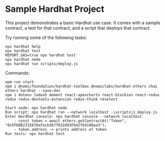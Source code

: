 # Sample Hardhat Project

This project demonstrates a basic Hardhat use case. It comes with a sample contract, a test for that contract, and a script that deploys that contract.

Try running some of the following tasks:

```shell
npx hardhat help
npx hardhat test
REPORT_GAS=true npx hardhat test
npx hardhat node
npx hardhat run scripts/deploy.js
```

Commands:

```shell
npm run start
npm i @nomicfoundation/hardhat-toolbox @nomiclabs/hardhat-ethers chai ethers hardhat --save-dev
npm i dotenv lodash moment react-apexcharts react-blockies react-redux redux redux-devtools-extension redux-thunk reselect

Start node: npx hardhat node
Run script: npx hardhat run --network localhost .\scripts\1_deploy.js
Enter Hardhat console: npx hardhat console --network localhost
    - const token = await ethers.getContractAt("Token", "0x5FbDB2315678afecb367f032d93F642f64180aa3");
    - token.address -> prints address of token
Run tests: npx hardhat test
```
